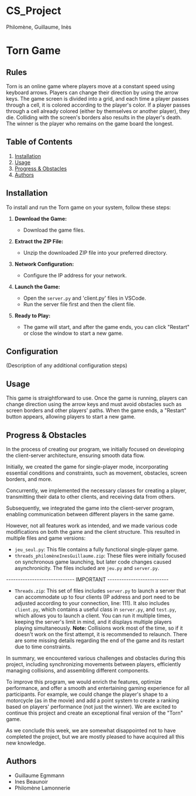 # CS_Project
Philomène, Guillaume, Inès
# Torn Game

## Rules

Torn is an online game where players move at a constant speed using keyboard arrows. Players can change their direction by using the arrow keys. The game screen is divided into a grid, and each time a player passes through a cell, it is colored according to the player's color. If a player passes through a cell already colored (either by themselves or another player), they die. Colliding with the screen's borders also results in the player's death. The winner is the player who remains on the game board the longest.

## Table of Contents
1. [Installation](#installation)
2. [Usage](#usage)
3. [Progress & Obstacles](#progress--obstacles)
4. [Authors](#authors)

## Installation

To install and run the Torn game on your system, follow these steps:

1. **Download the Game:**
   - Download the game files.

2. **Extract the ZIP File:**
   - Unzip the downloaded ZIP file into your preferred directory.

3. **Network Configuration:**
   - Configure the IP address for your network.

4. **Launch the Game:**
   - Open the `server.py` and 'client.py' files in VSCode.
   - Run the server file first and then the client file.

6. **Ready to Play:**
   - The game will start, and after the game ends, you can click "Restart" or close the window to start a new game.

## Configuration

(Description of any additional configuration steps)

## Usage

This game is straightforward to use. Once the game is running, players can change direction using the arrow keys and must avoid obstacles such as screen borders and other players' paths. When the game ends, a "Restart" button appears, allowing players to start a new game.

## Progress & Obstacles

In the process of creating our program, we initially focused on developing the client-server architecture, ensuring smooth data flow.

Initially, we created the game for single-player mode, incorporating essential conditions and constraints, such as movement, obstacles, screen borders, and more.

Concurrently, we implemented the necessary classes for creating a player, transmitting their data to other clients, and receiving data from others.

Subsequently, we integrated the game into the client-server program, enabling communication between different players in the same game.

However, not all features work as intended, and we made various code modifications on both the game and the client structure. This resulted in multiple files and game versions:

- `jeu_seul.py`: This file contains a fully functional single-player game.
- `threads_philomèneInesGuillaume.zip`: These files were initially focused on synchronous game launching, but later code changes caused asynchronicity. The files included are `jeu.py` and `server.py`.


----------------------------- IMPORTANT  --------------------------

  
- `Threads.zip`: This set of files includes `server.py` to launch a server that can accommodate up to four clients (IP address and port need to be adjusted according to your connection, line: 111). It also includes `client.py`, which contains a useful class in `server.py`, and `test.py`, which allows you to launch a client. You can run it multiple times, keeping the server's limit in mind, and it displays multiple players playing simultaneously. **Note:** Collisions work most of the time, so if it doesn't work on the first attempt, it is recommended to relaunch. There are some missing details regarding the end of the game and its restart due to time constraints.





In summary, we encountered various challenges and obstacles during this project, including synchronizing movements between players, efficiently managing collisions, and assembling different components.

To improve this program, we would enrich the features, optimize performance, and offer a smooth and entertaining gaming experience for all participants. For example, we could change the player's shape to a motorcycle (as in the movie) and add a point system to create a ranking based on players' performance (not just the winner). We are excited to continue this project and create an exceptional final version of the "Torn" game.

As we conclude this week, we are somewhat disappointed not to have completed the project, but we are mostly pleased to have acquired all this new knowledge.

## Authors

- Guillaume Egmmann
- Ines Beaunoir
- Philomène Lamonnerie
